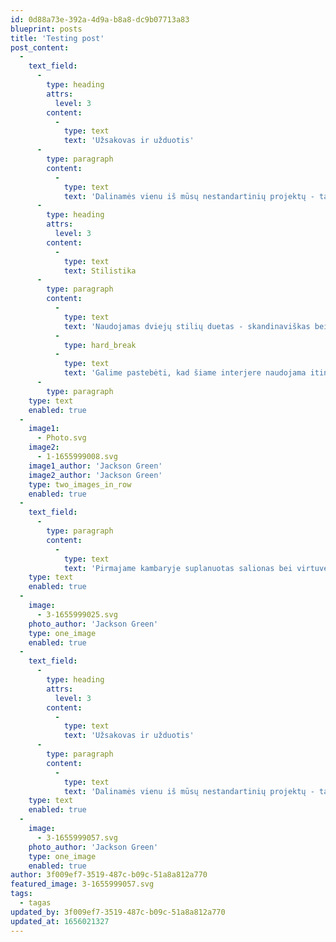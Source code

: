 ```yaml
---
id: 0d88a73e-392a-4d9a-b8a8-dc9b07713a83
blueprint: posts
title: 'Testing post'
post_content:
  -
    text_field:
      -
        type: heading
        attrs:
          level: 3
        content:
          -
            type: text
            text: 'Užsakovas ir užduotis'
      -
        type: paragraph
        content:
          -
            type: text
            text: 'Dalinamės vienu iš mūsų nestandartinių projektų - tai visiškai perplanuotas senos statybos butas. Viena iš pagrindinių užduočių buvo išlaikyti autentišką išvaizdą. Stengiamės grąžinti 60 metų parketą, nuimti gipso kartono lubas ir paversti jas 3 metrų aukščio lubomis. Taip pat buvo restauruotas ir atnaujintas lubinis dekoras.'
      -
        type: heading
        attrs:
          level: 3
        content:
          -
            type: text
            text: Stilistika
      -
        type: paragraph
        content:
          -
            type: text
            text: 'Naudojamas dviejų stilių duetas - skandinaviškas bei mid-century modern. Šių stilių dėka, interjeras tampa itin lengvas, natūralus, šviesus, gaivus, tačiau tuo pat metu savyje išlaiko ir minimalias rafinuotumo užuominas. '
          -
            type: hard_break
          -
            type: text
            text: 'Galime pastebėti, kad šiame interjere naudojama itin šviesių spalvų paletė, vidus neperkraunamas daiktais, baldai neaukšti bei funkcionalūs, naudojami medienos akcentai. Pasirinktame stiliuje svarbiausia - šeimininkų patogumas bei jaukumo pojūtis.'
      -
        type: paragraph
    type: text
    enabled: true
  -
    image1:
      - Photo.svg
    image2:
      - 1-1655999008.svg
    image1_author: 'Jackson Green'
    image2_author: 'Jackson Green'
    type: two_images_in_row
    enabled: true
  -
    text_field:
      -
        type: paragraph
        content:
          -
            type: text
            text: 'Pirmajame kambaryje suplanuotas salionas bei virtuvė. Antrajame - miegamasis, o trečiajame įrengtas vaikų kambarys. Kvapą gniaužianti Senamiesčio panorama atsiveria pro miegamojo langus. Tad mums teko išties nelengva užduotis - surasti sprendimą, kuris neleistų, šio naustabaus vaizdo “uždaryti” vien tik miegamajame. Taigi, buvo nuspręsta naudoti ne standartines duris, o stiklo-metalo pertvarą, per kurią galima matyti vaizdą ir esant svetainėje.'
    type: text
    enabled: true
  -
    image:
      - 3-1655999025.svg
    photo_author: 'Jackson Green'
    type: one_image
    enabled: true
  -
    text_field:
      -
        type: heading
        attrs:
          level: 3
        content:
          -
            type: text
            text: 'Užsakovas ir užduotis'
      -
        type: paragraph
        content:
          -
            type: text
            text: 'Dalinamės vienu iš mūsų nestandartinių projektų - tai visiškai perplanuotas senos statybos butas. Viena iš pagrindinių užduočių buvo išlaikyti autentišką išvaizdą. Stengiamės grąžinti 60 metų parketą, nuimti gipso kartono lubas ir paversti jas 3 metrų aukščio lubomis. Taip pat buvo restauruotas ir atnaujintas lubinis dekoras.'
    type: text
    enabled: true
  -
    image:
      - 3-1655999057.svg
    photo_author: 'Jackson Green'
    type: one_image
    enabled: true
author: 3f009ef7-3519-487c-b09c-51a8a812a770
featured_image: 3-1655999057.svg
tags:
  - tagas
updated_by: 3f009ef7-3519-487c-b09c-51a8a812a770
updated_at: 1656021327
---
```

